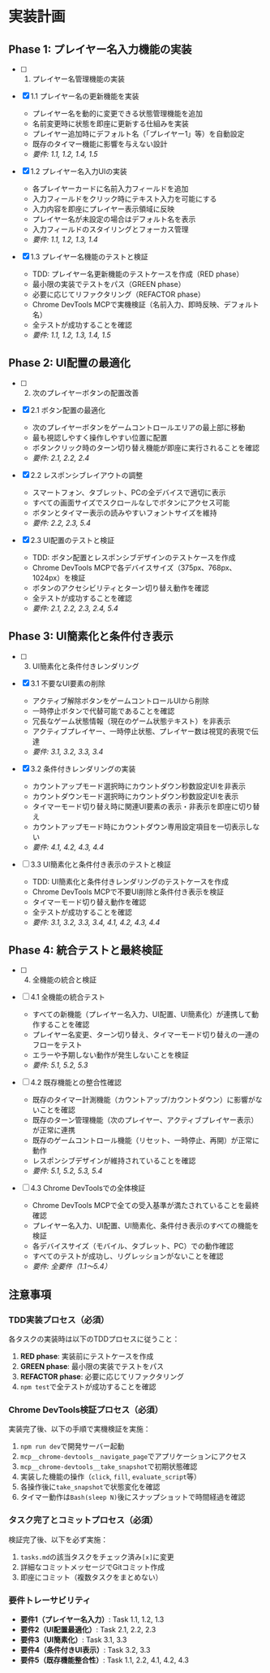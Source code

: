 # 実装計画

## Phase 1: プレイヤー名入力機能の実装

- [ ] 1. プレイヤー名管理機能の実装
- [x] 1.1 プレイヤー名の更新機能を実装
  - プレイヤー名を動的に変更できる状態管理機能を追加
  - 名前変更時に状態を即座に更新する仕組みを実装
  - プレイヤー追加時にデフォルト名（「プレイヤー1」等）を自動設定
  - 既存のタイマー機能に影響を与えない設計
  - _要件: 1.1, 1.2, 1.4, 1.5_

- [x] 1.2 プレイヤー名入力UIの実装
  - 各プレイヤーカードに名前入力フィールドを追加
  - 入力フィールドをクリック時にテキスト入力を可能にする
  - 入力内容を即座にプレイヤー表示領域に反映
  - プレイヤー名が未設定の場合はデフォルト名を表示
  - 入力フィールドのスタイリングとフォーカス管理
  - _要件: 1.1, 1.2, 1.3, 1.4_

- [x] 1.3 プレイヤー名機能のテストと検証
  - TDD: プレイヤー名更新機能のテストケースを作成（RED phase）
  - 最小限の実装でテストをパス（GREEN phase）
  - 必要に応じてリファクタリング（REFACTOR phase）
  - Chrome DevTools MCPで実機検証（名前入力、即時反映、デフォルト名）
  - 全テストが成功することを確認
  - _要件: 1.1, 1.2, 1.3, 1.4, 1.5_

## Phase 2: UI配置の最適化

- [ ] 2. 次のプレイヤーボタンの配置改善
- [x] 2.1 ボタン配置の最適化
  - 次のプレイヤーボタンをゲームコントロールエリアの最上部に移動
  - 最も視認しやすく操作しやすい位置に配置
  - ボタンクリック時のターン切り替え機能が即座に実行されることを確認
  - _要件: 2.1, 2.2, 2.4_

- [x] 2.2 レスポンシブレイアウトの調整
  - スマートフォン、タブレット、PCの全デバイスで適切に表示
  - すべての画面サイズでスクロールなしでボタンにアクセス可能
  - ボタンとタイマー表示の読みやすいフォントサイズを維持
  - _要件: 2.2, 2.3, 5.4_

- [x] 2.3 UI配置のテストと検証
  - TDD: ボタン配置とレスポンシブデザインのテストケースを作成
  - Chrome DevTools MCPで各デバイスサイズ（375px、768px、1024px）を検証
  - ボタンのアクセシビリティとターン切り替え動作を確認
  - 全テストが成功することを確認
  - _要件: 2.1, 2.2, 2.3, 2.4, 5.4_

## Phase 3: UI簡素化と条件付き表示

- [ ] 3. UI簡素化と条件付きレンダリング
- [x] 3.1 不要なUI要素の削除
  - アクティブ解除ボタンをゲームコントロールUIから削除
  - 一時停止ボタンで代替可能であることを確認
  - 冗長なゲーム状態情報（現在のゲーム状態テキスト）を非表示
  - アクティブプレイヤー、一時停止状態、プレイヤー数は視覚的表現で伝達
  - _要件: 3.1, 3.2, 3.3, 3.4_

- [x] 3.2 条件付きレンダリングの実装
  - カウントアップモード選択時にカウントダウン秒数設定UIを非表示
  - カウントダウンモード選択時にカウントダウン秒数設定UIを表示
  - タイマーモード切り替え時に関連UI要素の表示・非表示を即座に切り替え
  - カウントアップモード時にカウントダウン専用設定項目を一切表示しない
  - _要件: 4.1, 4.2, 4.3, 4.4_

- [ ] 3.3 UI簡素化と条件付き表示のテストと検証
  - TDD: UI簡素化と条件付きレンダリングのテストケースを作成
  - Chrome DevTools MCPで不要UI削除と条件付き表示を検証
  - タイマーモード切り替え動作を確認
  - 全テストが成功することを確認
  - _要件: 3.1, 3.2, 3.3, 3.4, 4.1, 4.2, 4.3, 4.4_

## Phase 4: 統合テストと最終検証

- [ ] 4. 全機能の統合と検証
- [ ] 4.1 全機能の統合テスト
  - すべての新機能（プレイヤー名入力、UI配置、UI簡素化）が連携して動作することを確認
  - プレイヤー名変更、ターン切り替え、タイマーモード切り替えの一連のフローをテスト
  - エラーや予期しない動作が発生しないことを検証
  - _要件: 5.1, 5.2, 5.3_

- [ ] 4.2 既存機能との整合性確認
  - 既存のタイマー計測機能（カウントアップ/カウントダウン）に影響がないことを確認
  - 既存のターン管理機能（次のプレイヤー、アクティブプレイヤー表示）が正常に連携
  - 既存のゲームコントロール機能（リセット、一時停止、再開）が正常に動作
  - レスポンシブデザインが維持されていることを確認
  - _要件: 5.1, 5.2, 5.3, 5.4_

- [ ] 4.3 Chrome DevToolsでの全体検証
  - Chrome DevTools MCPで全ての受入基準が満たされていることを最終確認
  - プレイヤー名入力、UI配置、UI簡素化、条件付き表示のすべての機能を検証
  - 各デバイスサイズ（モバイル、タブレット、PC）での動作確認
  - すべてのテストが成功し、リグレッションがないことを確認
  - _要件: 全要件（1.1〜5.4）_

## 注意事項

### TDD実装プロセス（必須）
各タスクの実装時は以下のTDDプロセスに従うこと：
1. **RED phase**: 実装前にテストケースを作成
2. **GREEN phase**: 最小限の実装でテストをパス
3. **REFACTOR phase**: 必要に応じてリファクタリング
4. `npm test`で全テストが成功することを確認

### Chrome DevTools検証プロセス（必須）
実装完了後、以下の手順で実機検証を実施：
1. `npm run dev`で開発サーバー起動
2. `mcp__chrome-devtools__navigate_page`でアプリケーションにアクセス
3. `mcp__chrome-devtools__take_snapshot`で初期状態確認
4. 実装した機能の操作（`click`, `fill`, `evaluate_script`等）
5. 各操作後に`take_snapshot`で状態変化を確認
6. タイマー動作は`Bash(sleep N)`後にスナップショットで時間経過を確認

### タスク完了とコミットプロセス（必須）
検証完了後、以下を必ず実施：
1. `tasks.md`の該当タスクをチェック済み`[x]`に変更
2. 詳細なコミットメッセージでGitコミット作成
3. 即座にコミット（複数タスクをまとめない）

### 要件トレーサビリティ
- **要件1（プレイヤー名入力）**: Task 1.1, 1.2, 1.3
- **要件2（UI配置最適化）**: Task 2.1, 2.2, 2.3
- **要件3（UI簡素化）**: Task 3.1, 3.3
- **要件4（条件付きUI表示）**: Task 3.2, 3.3
- **要件5（既存機能整合性）**: Task 1.1, 2.2, 4.1, 4.2, 4.3
